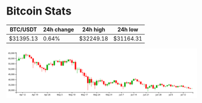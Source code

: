 # Bitcoin Stats

BTC/USDT|24h change|24h high|24h low|
|---|---|---|---|
|$31395.13|0.64%|$32249.18|$31164.31|

<img src="./chart.svg">
